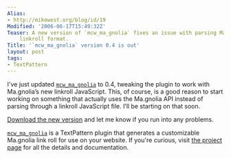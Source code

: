 ```yaml
---
Alias:
- http://mikewest.org/blog/id/19
Modified: '2006-06-17T15:49:32Z'
Teaser: A new version of `mcw_ma_gnolia` fixes an issue with parsing Ma.gnolia's new
    linkroll format.
Title: '`mcw_ma_gnolia` version 0.4 is out'
layout: post
tags:
- TextPattern
---
```

I've just updated [`mcw_ma_gnolia`][project] to 0.4, tweaking the plugin to work with Ma.gnolia’s new linkroll JavaScript. This, of course, is a good reason to start working on something that actually uses the Ma.gnolia API instead of parsing through a linkroll JavaScript file. I’ll be starting on that soon.

[Download the new version][download] and let me know if you run into any problems.

[`mcw_ma_gnolia`][project] is a TextPattern plugin that generates a customizable Ma.gnolia link roll for use on your website.  If you're curious, visit [the project page][project] for all the details and documentation.

[download]: http://mikewest.org/file_download/8 "`mcw_ma_gnolia` download"
[project]: http://mikewest.org/archive/mcwmagnolia